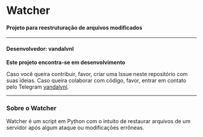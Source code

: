 # Watcher
#### Projeto para reestruturação de arquivos modificados

---

#### Desenvolvedor: **vandalvnl**
**Este projeto encontra-se em desenvolvimento**

Caso você queira contribuir, favor, criar uma Issue neste repositório com suas ideias. Caso queira colaborar com código, favor, entrar em contato pelo Telegram [vandalvnl](https://t.me/vandalvnl).

---

### Sobre o Watcher

Watcher é um script em Python com o intuito de restaurar arquivos de um servidor
após algum ataque ou modificações errôneas.
